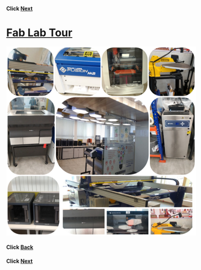 
#### Click [Next](/mdfiles/Fab-Lab.md)
# [Fab  Lab Tour](/mdfiles/Fab-Lab.md)     

![Fab-Lab](/images//FabLab-Tour.jpg)

#### Click [Back](/mdfiles/first.md)
#### Click [Next](/mdfiles/Fab-Lab.md)
